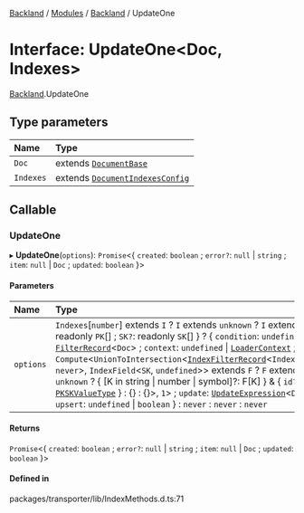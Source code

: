 [Backland](../README.md) / [Modules](../modules.md) / [Backland](../modules/Backland.md) / UpdateOne

# Interface: UpdateOne<Doc, Indexes\>

[Backland](../modules/Backland.md).UpdateOne

## Type parameters

| Name | Type |
| :------ | :------ |
| `Doc` | extends [`DocumentBase`](../modules/Backland.md#documentbase) |
| `Indexes` | extends [`DocumentIndexesConfig`](Backland.DocumentIndexesConfig.md) |

## Callable

### UpdateOne

▸ **UpdateOne**(`options`): `Promise`<{ `created`: `boolean` ; `error?`: ``null`` \| `string` ; `item`: ``null`` \| `Doc` ; `updated`: `boolean`  }\>

#### Parameters

| Name | Type |
| :------ | :------ |
| `options` | `Indexes`[`number`] extends `I` ? `I` extends `unknown` ? `I` extends { `PK`: readonly `PK`[] ; `SK?`: readonly `SK`[]  } ? { `condition`: `undefined` \| [`FilterRecord`](../modules/Backland.md#filterrecord)<`Doc`\> ; `context`: `undefined` \| [`LoaderContext`](../modules/Backland.md#loadercontext) ; `filter`: `Compute`<`UnionToIntersection`<[`IndexFilterRecord`](../modules/Backland.md#indexfilterrecord)<`IndexField`<`PK`, `never`\>, `IndexField`<`SK`, `undefined`\>\> extends `F` ? `F` extends `unknown` ? { [K in string \| number \| symbol]?: F[K] } & { `id?`: [`PKSKValueType`](../modules/Backland.md#pkskvaluetype)  } : {} : {}\>, ``1``\> ; `update`: [`UpdateExpression`](../modules/Backland.md#updateexpression)<`Doc`\> ; `upsert`: `undefined` \| `boolean`  } : `never` : `never` : `never` |

#### Returns

`Promise`<{ `created`: `boolean` ; `error?`: ``null`` \| `string` ; `item`: ``null`` \| `Doc` ; `updated`: `boolean`  }\>

#### Defined in

packages/transporter/lib/IndexMethods.d.ts:71
